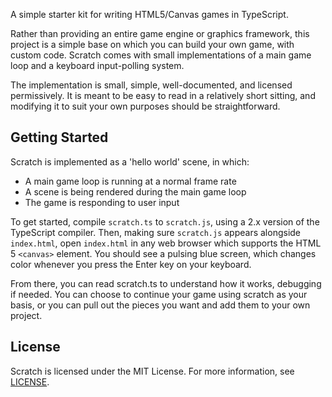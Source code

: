 A simple starter kit for writing HTML5/Canvas games in TypeScript.

Rather than providing an entire game engine or graphics framework, this project
is a simple base on which you can build your own game, with custom code.
Scratch comes with small implementations of a main game loop and a keyboard
input-polling system.

The implementation is small, simple, well-documented, and licensed
permissively. It is meant to be easy to read in a relatively short sitting, and
modifying it to suit your own purposes should be straightforward.

## Getting Started

Scratch is implemented as a 'hello world' scene, in which:

* A main game loop is running at a normal frame rate
* A scene is being rendered during the main game loop
* The game is responding to user input

To get started, compile `scratch.ts` to `scratch.js`, using a 2.x version of
the TypeScript compiler. Then, making sure `scratch.js` appears alongside
`index.html`, open `index.html` in any web browser which supports the HTML 5
`<canvas>` element. You should see a pulsing blue screen, which changes color
whenever you press the Enter key on your keyboard.

From there, you can read scratch.ts to understand how it works, debugging if
needed. You can choose to continue your game using scratch as your basis, or
you can pull out the pieces you want and add them to your own project.

## License

Scratch is licensed under the MIT License. For more information, see
[LICENSE](LICENSE).

